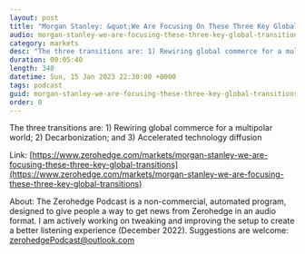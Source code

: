 ```yaml
---
layout: post
title: "Morgan Stanley: &quot;We Are Focusing On These Three Key Global Transitions&quot;"
audio: morgan-stanley-we-are-focusing-these-three-key-global-transitions-0
category: markets
desc: "The three transitions are: 1) Rewiring global commerce for a multipolar world; 2) Decarbonization; and 3) Accelerated technology diffusion"
duration: 00:05:40
length: 340
datetime: Sun, 15 Jan 2023 22:30:00 +0000
tags: podcast
guid: morgan-stanley-we-are-focusing-these-three-key-global-transitions-0
order: 0
---
```

The three transitions are: 1) Rewiring global commerce for a multipolar world; 2) Decarbonization; and 3) Accelerated technology diffusion

Link: [https://www.zerohedge.com/markets/morgan-stanley-we-are-focusing-these-three-key-global-transitions](https://www.zerohedge.com/markets/morgan-stanley-we-are-focusing-these-three-key-global-transitions)

About: The Zerohedge Podcast is a non-commercial, automated program, designed to give people a way to get news from Zerohedge in an audio format.  I am actively working on tweaking and improving the setup to create a better listening experience (December 2022).  Suggestions are welcome: [zerohedgePodcast@outlook.com](mailto:zerohedgePodcast@outlook.com)